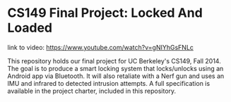 CS149 Final Project: Locked And Loaded
=====

link to video: https://www.youtube.com/watch?v=gNIYhGsFNLc

This repository holds our final project for UC Berkeley's CS149, Fall 2014. The goal is to produce a smart locking system that locks/unlocks using an Android app via Bluetooth. It will also retaliate with a Nerf gun and uses an IMU and infrared to detected intrusion attempts. A full specification is available in the project charter, included in this repository.

